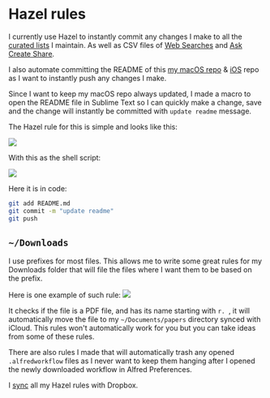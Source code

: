 # Hazel rules
I currently use Hazel to instantly commit any changes I make to all the [curated lists](https://github.com/learn-anything/curated-lists#readme) I maintain. As well as CSV files of [Web Searches](https://github.com/nikitavoloboev/alfred-web-searches#readme) and [Ask Create Share](https://github.com/nikitavoloboev/alfred-ask-create-share#readme).

I also automate committing the README of this [my macOS repo](https://github.com/nikitavoloboev/my-mac-os#readme) & [iOS](https://github.com/nikitavoloboev/my-ios#readme) repo as I want to instantly push any changes I make.

Since I want to keep my macOS repo always updated, I made a macro to open the README file in Sublime Text so I can quickly make a change, save and the change will instantly be committed with `update readme` message.

The Hazel rule for this is simple and looks like this:

![](https://i.imgur.com/EF3elcv.png)

With this as the shell script:

![](https://i.imgur.com/9FgVmxm.png)

Here it is in code:
```bash
git add README.md
git commit -m "update readme"
git push
```

## `~/Downloads`
I use prefixes for most files. This allows me to write some great rules for my Downloads folder that will file the files where I want them to be based on the prefix.

Here is one example of such rule:
![](https://i.imgur.com/BmvHX2F.png)

It checks if the file is a PDF file, and has its name starting with `r. `, it will automatically move the file to my `~/Documents/papers` directory synced with iCloud. This rules won't automatically work for you but you can take ideas from some of these rules.

There are also rules I made that will automatically trash any opened `.alfredworkflow` files as I never want to keep them hanging after I opened the newly downloaded workflow in Alfred Preferences.

I [sync](https://www.noodlesoft.com/manual/hazel/work-with-folders-rules/manage-rules/sync-rules/) all my Hazel rules with Dropbox.